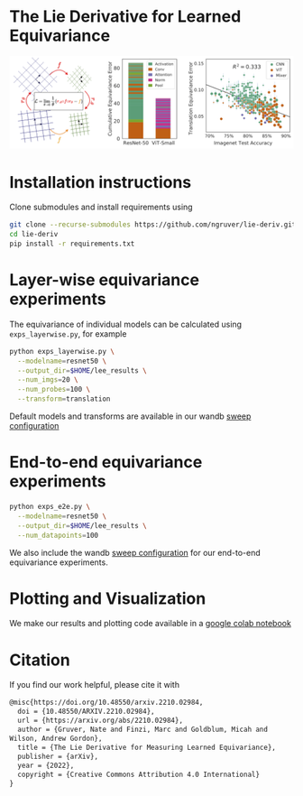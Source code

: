 # The Lie Derivative for Learned Equivariance
<p align="center">
  <img src="/assets/title_figure.png" width=900>
</p>

# Installation instructions

Clone submodules and install requirements using
```bash
git clone --recurse-submodules https://github.com/ngruver/lie-deriv.git
cd lie-deriv
pip install -r requirements.txt
```

# Layer-wise equivariance experiments

The equivariance of individual models can be calculated using `exps_layerwise.py`, for example 
```bash
python exps_layerwise.py \
  --modelname=resnet50 \
  --output_dir=$HOME/lee_results \
  --num_imgs=20 \
  --num_probes=100 \
  --transform=translation 
```
Default models and transforms are available in our wandb [sweep configuration](https://github.com/ngruver/lie-deriv/blob/main/sweep_configs/layerwise_configs.py)

# End-to-end equivariance experiments

```bash
python exps_e2e.py \
  --modelname=resnet50 \
  --output_dir=$HOME/lee_results \
  --num_datapoints=100 
```
We also include the wandb [sweep configuration](https://github.com/ngruver/lie-deriv/blob/main/sweep_configs/e2e_configs.py) for our end-to-end equivariance experiments. 

# Plotting and Visualization

We make our results and plotting code available in a [google colab notebook](https://colab.research.google.com/drive/1ehsYp4t5AnXJwBypmXcEE9vzkdslByTw?usp=sharing)

# Citation

If you find our work helpful, please cite it with

```
@misc{https://doi.org/10.48550/arxiv.2210.02984,
  doi = {10.48550/ARXIV.2210.02984},
  url = {https://arxiv.org/abs/2210.02984},
  author = {Gruver, Nate and Finzi, Marc and Goldblum, Micah and Wilson, Andrew Gordon},
  title = {The Lie Derivative for Measuring Learned Equivariance},
  publisher = {arXiv},
  year = {2022},
  copyright = {Creative Commons Attribution 4.0 International}
}
```

